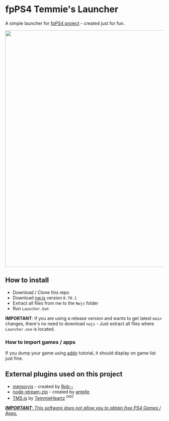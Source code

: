 # fpPS4 Temmie's Launcher
A simple launcher for [fpPS4 project](https://github.com/red-prig/fpPS4/) - created just for fun.

<p align="center">
<img src="https://pbs.twimg.com/media/Fkt3QiDXgAAoPTy?format=jpg&name=large" width="750">
</p>

## How to install
- Download / Clone this repo
- Download [nw.js](https://dl.nwjs.io/v0.70.1/nwjs-sdk-v0.70.1-win-x64.zip) version `0.70.1`
- Extract all files from nw to the `Nwjs` folder
- Run `Launcher.bat`

<b>IMPORTANT</b>: If you are using a release version and wants to get latest `main` changes, there's no need to download `nwjs` - Just extract all files where `Launcher.exe` is located.

### How to import games / apps
If you dump your game using [addy](https://cdn.discordapp.com/attachments/1055964700602544169/1055965069986517032/How_to_Setup_fpPs4_emulator.pdf) tutorial, it should display on game list just fine.

## External plugins used on this project
- [memoryjs](https://github.com/rob--/memoryjs) - created by [Rob--](https://github.com/rob--)
- [node-stream-zip](https://github.com/antelle/node-stream-zip) - created by [antelle](https://github.com/antelle)
- [TMS.js](https://github.com/temmieheartz/TMS.js) by [TemmieHeartz](https://github.com/temmieheartz/) <sup><i>(Hi!)</i></sup>

<u><i><b>IMPORTANT</b>: This software does not allow you to obtain free PS4 Games / Apps.</i></u>
